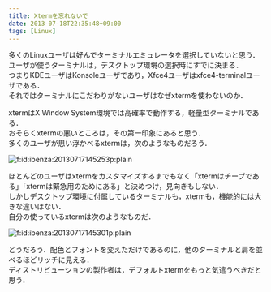 ```yaml
---
title: Xtermを忘れないで
date: 2013-07-18T22:35:48+09:00
tags: [Linux]
---
```


多くのLinuxユーザは好んでターミナルエミュレータを選択していないと思う．  
ユーザが使うターミナルは，デスクトップ環境の選択時にすでに決まる．  
つまりKDEユーザはKonsoleユーザであり，Xfce4ユーザはxfce4\-terminalユーザである．  
それではターミナルにこだわりがないユーザはなぜxtermを使わないのか．

xtermはX Window System環境では高確率で動作する，軽量型ターミナルである．  
おそらくxtermの悪いところは，その第一印象にあると思う．  
多くのユーザが思い浮かべるxtermは，次のようなものだろう．

<span itemscope itemtype="http://schema.org/Photograph"><img src="/2013/07/18/20130717145253.png" alt="f:id:ibenza:20130717145253p:plain" title="f:id:ibenza:20130717145253p:plain" class="hatena-fotolife" itemprop="image"></span>

ほとんどのユーザはxtermをカスタマイズするまでもなく「xtermはチープである」「xtermは緊急用のためにある」と決めつけ，見向きもしない．  
しかしデスクトップ環境に付属しているターミナルも，xtermも，機能的には大きな違いはない．  
自分の使っているxtermは次のようなものだ．

<span itemscope itemtype="http://schema.org/Photograph"><img src="/2013/07/18/20130717145301.png" alt="f:id:ibenza:20130717145301p:plain" title="f:id:ibenza:20130717145301p:plain" class="hatena-fotolife" itemprop="image"></span>

どうだろう．配色とフォントを変えただけであるのに，他のターミナルと肩を並べるほどリッチに見える．  
ディストリビューションの製作者は，デフォルトxtermをもっと気遣うべきだと思う．

